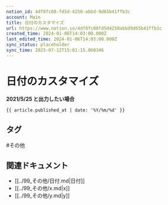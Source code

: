 ```yaml
---
notion_id: 4df8fc08-fd5d-4250-abbd-9d65b41ffb3c
account: Main
title: 日付のカスタマイズ
url: https://www.notion.so/4df8fc08fd5d4250abbd9d65b41ffb3c
created_time: 2024-01-06T14:03:00.000Z
last_edited_time: 2024-01-06T14:03:00.000Z
sync_status: placeholder
sync_time: 2025-07-12T15:01:15.060346
---
```

# 日付のカスタマイズ

**2021/5/25 と出力したい場合**
```plain text
{{ article.published_at | date: '%Y/%m/%d' }}
```

## タグ

#その他 

## 関連ドキュメント

- [[../99_その他/日付.md|日付]]
- [[../99_その他/x.md|x]]
- [[../99_その他/y.md|y]]
